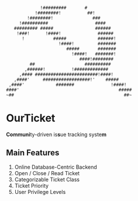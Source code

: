                  !#########       #
               !########!          ##!
            !########!               ###
         !##########                  ####
       ######### #####                ######
        !###!      !####!              ######
          !           #####            ######!
                        !####!         #######
                           #####       #######
                             !####!   #######!
                                ####!########
             ##                   ##########
           ,######!          !#############
         ,#### ########################!####!
       ,####'     ##################!'    #####
     ,####'            #######              !####!
    ####'                                      #####
    ~##                                          ##~

# OurTicket
**Communi**ty-driven is**s**ue tracking syste**m**

## Main Features

1. Online Database-Centric Backend
2. Open / Close / Read Ticket
3. Categorizable Ticket Class
4. Ticket Priority
5. User Privilege Levels
